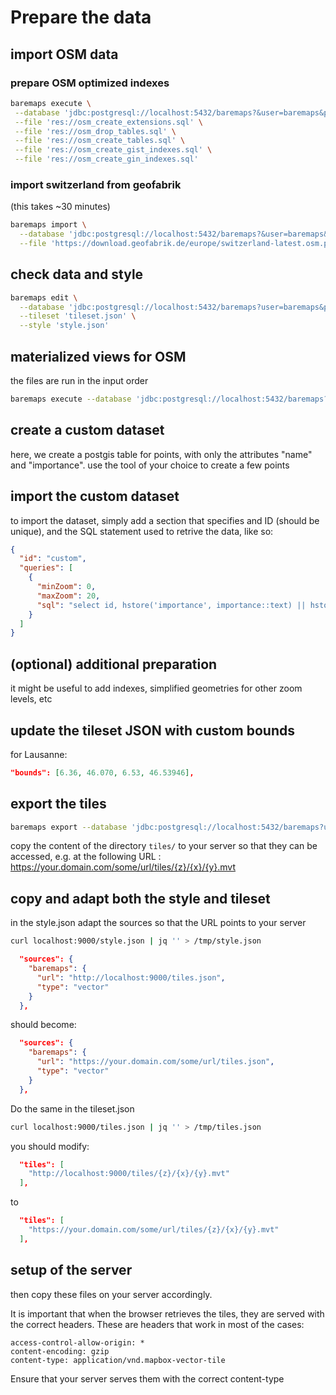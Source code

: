 # Prepare the data

## import OSM data

### prepare OSM optimized indexes

```bash
baremaps execute \
 --database 'jdbc:postgresql://localhost:5432/baremaps?&user=baremaps&password=baremaps' \
 --file 'res://osm_create_extensions.sql' \
 --file 'res://osm_drop_tables.sql' \
 --file 'res://osm_create_tables.sql' \
 --file 'res://osm_create_gist_indexes.sql' \
 --file 'res://osm_create_gin_indexes.sql'
```

### import switzerland from geofabrik

(this takes ~30 minutes)

```bash
baremaps import \
  --database 'jdbc:postgresql://localhost:5432/baremaps?&user=baremaps&password=baremaps' \
  --file 'https://download.geofabrik.de/europe/switzerland-latest.osm.pbf'
```

## check data and style

```bash
baremaps edit \
  --database 'jdbc:postgresql://localhost:5432/baremaps?user=baremaps&password=baremaps' \
  --tileset 'tileset.json' \
  --style 'style.json'
```

## materialized views for OSM

the files are run in the input order

```bash
baremaps execute --database 'jdbc:postgresql://localhost:5432/baremaps?&user=baremaps&password=baremaps' --file 'queries/osm_create_views.sql' --file 'queries/osm_create_gist_indexes.sql'
```

## create a custom dataset

here, we create a postgis table for points, with only the attributes "name" and "importance". use the tool of your choice to create a few points

## import the custom dataset

to import the dataset, simply add a section that specifies and ID (should be unique), and the SQL statement used to retrive the data, like so:

```json
{
  "id": "custom",
  "queries": [
    {
      "minZoom": 0,
      "maxZoom": 20,
      "sql": "select id, hstore('importance', importance::text) || hstore('name', name::text), geom from custom.custom"
    }
  ]
}
```

## (optional) additional preparation

it might be useful to add indexes, simplified geometries for other zoom levels, etc

## update the tileset JSON with custom bounds

for Lausanne:

```json
"bounds": [6.36, 46.070, 6.53, 46.53946],
```

## export the tiles

```bash
baremaps export --database 'jdbc:postgresql://localhost:5432/baremaps?user=baremaps&password=baremaps' --tileset presentation/osm/tileset-osmvecto.json --repository tiles/
```

copy the content of the directory `tiles/` to your server so that they can be accessed, e.g. at the following URL : https://your.domain.com/some/url/tiles/{z}/{x}/{y}.mvt

## copy and adapt both the style and tileset

in the style.json adapt the sources so that the URL points to your server

```bash
curl localhost:9000/style.json | jq '' > /tmp/style.json
```

```json
  "sources": {
    "baremaps": {
      "url": "http://localhost:9000/tiles.json",
      "type": "vector"
    }
  },
```

should become:

```json
  "sources": {
    "baremaps": {
      "url": "https://your.domain.com/some/url/tiles.json",
      "type": "vector"
    }
  },
```

Do the same in the tileset.json

```bash
curl localhost:9000/tiles.json | jq '' > /tmp/tiles.json
```

you should modify:

```json
  "tiles": [
    "http://localhost:9000/tiles/{z}/{x}/{y}.mvt"
  ],

```

to

```json
  "tiles": [
    "https://your.domain.com/some/url/tiles/{z}/{x}/{y}.mvt"
  ],

```

## setup of the server

then copy these files on your server accordingly.

It is important that when the browser retrieves the tiles, they are served with the correct headers. These are headers that work in most of the cases:

```
access-control-allow-origin: *
content-encoding: gzip
content-type: application/vnd.mapbox-vector-tile
```

Ensure that your server serves them with the correct content-type
